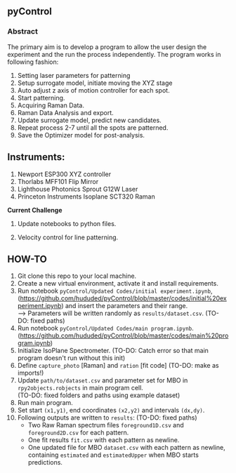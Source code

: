 ## pyControl

### Abstract

The primary aim is to develop a program to allow the user design the experiment and the run the process independently. The program works in following fashion:
1.	Setting laser parameters for patterning
2.	Setup surrogate model, initiate moving the XYZ stage
3. Auto adjust z axis of motion controller for each spot.
4.	Start patterning.
5. Acquiring Raman Data.
6.	Raman Data Analysis and export.
7. Update surrogate model, predict new candidates.
8. Repeat process 2-7 until all the spots are patterned.
9. Save the Optimizer model for post-analysis.

## Instruments:
1. Newport ESP300 XYZ controller  
2. Thorlabs MFF101 Flip Mirror  
3. Lighthouse Photonics Sprout G12W Laser  
4. Princeton Instruments Isoplane SCT320 Raman

**Current Challenge**

1. Update notebooks to python files.

2. Velocity control for line patterning.

## HOW-TO  
1. Git clone this repo to your local machine.  
2. Create a new virtual environment, activate it and install requirements.  
3. Run notebook `pyControl/Updated Codes/initial experiment.ipynb`, 
   (https://github.com/hududed/pyControl/blob/master/codes/initial%20experiment.ipynb) 
   and insert the parameters and their range.  
   --> Parameters will be written randomly as `results/dataset.csv`. (TO-DO: fixed paths)  
4. Run notebook `pyControl/Updated Codes/main program.ipynb`. 
   (https://github.com/hududed/pyControl/blob/master/codes/main%20program.ipynb)
5. Initialize IsoPlane Spectrometer. (TO-DO: Catch error so that main program doesn't run without this init)
6. Define `capture_photo` [Raman] and `ration` [fit code] (TO-DO: make as imports!)  
7. Update `path/to/dataset.csv` and parameter set for MBO in `rpy2objects.robjects` in main program cell.  
   (TO-DO: fixed folders and paths using example dataset)  
8. Run main program.  
9. Set start `(x1,y1)`, end coordinates `(x2,y2)` and intervals `(dx,dy)`.  
10. Following outputs are written to `results`: (TO-DO: fixed paths)  
    - Two Raw Raman spectrum files `foreground1D.csv` and `foreground2D.csv` for each pattern.  
    - One fit results `fit.csv` with each pattern as newline.  
    - One updated file for MBO `dataset.csv` with each pattern as newline,  
      containing `estimated` and `estimatedUpper` when MBO starts predictions.
